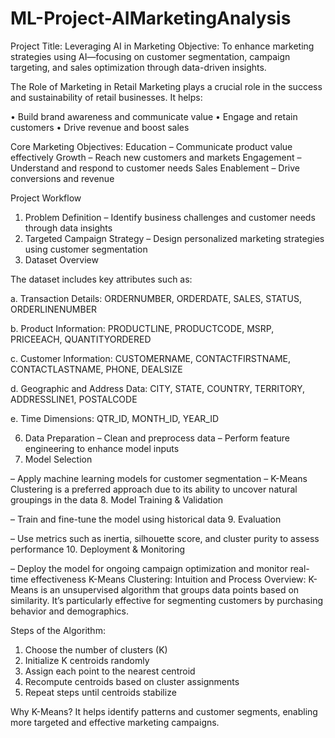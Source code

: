 # ML-Project-AIMarketingAnalysis

Project Title: Leveraging AI in Marketing
Objective:
To enhance marketing strategies using AI—focusing on customer segmentation, campaign targeting, and sales optimization through data-driven insights.

The Role of Marketing in Retail
Marketing plays a crucial role in the success and sustainability of retail businesses. It helps:


•	Build brand awareness and communicate value
•	Engage and retain customers
•	Drive revenue and boost sales

Core Marketing Objectives:
Education – Communicate product value effectively
Growth – Reach new customers and markets
Engagement – Understand and respond to customer needs
Sales Enablement – Drive conversions and revenue

Project Workflow
1.	Problem Definition
– Identify business challenges and customer needs through data insights
2.	Targeted Campaign Strategy
– Design personalized marketing strategies using customer segmentation
3.	Dataset Overview
   
The dataset includes key attributes such as:

a.	Transaction Details: ORDERNUMBER, ORDERDATE, SALES, STATUS, ORDERLINENUMBER

b.	Product Information: PRODUCTLINE, PRODUCTCODE, MSRP, PRICEEACH, QUANTITYORDERED

c.	Customer Information: CUSTOMERNAME, CONTACTFIRSTNAME, CONTACTLASTNAME, PHONE, DEALSIZE

d.	Geographic and Address Data: CITY, STATE, COUNTRY, TERRITORY, ADDRESSLINE1, POSTALCODE

e.	Time Dimensions: QTR_ID, MONTH_ID, YEAR_ID

6.	Data Preparation
– Clean and preprocess data
– Perform feature engineering to enhance model inputs
7.	Model Selection


– Apply machine learning models for customer segmentation
– K-Means Clustering is a preferred approach due to its ability to uncover natural groupings in the data
8.	Model Training & Validation


– Train and fine-tune the model using historical data
9.	Evaluation


– Use metrics such as inertia, silhouette score, and cluster purity to assess performance
10.	Deployment & Monitoring


– Deploy the model for ongoing campaign optimization and monitor real-time effectiveness
K-Means Clustering: Intuition and Process
Overview:
K-Means is an unsupervised algorithm that groups data points based on similarity. It’s particularly effective for segmenting customers by purchasing behavior and demographics.

Steps of the Algorithm:

1.	Choose the number of clusters (K)
2.	Initialize K centroids randomly
3.	Assign each point to the nearest centroid
4.	Recompute centroids based on cluster assignments
5.	Repeat steps until centroids stabilize

Why K-Means?
It helps identify patterns and customer segments, enabling more targeted and effective marketing campaigns.



